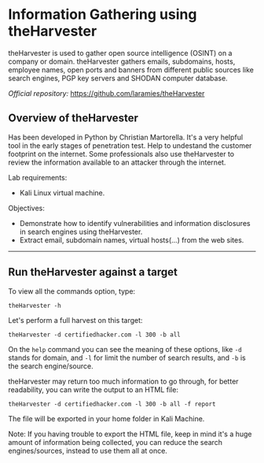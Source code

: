 # Information Gathering using theHarvester
theHarvester is used to gather open source intelligence (OSINT) on a company or domain. theHarvester gathers emails, subdomains, hosts, employee names, open ports and banners from different public sources like search engines, PGP key servers and SHODAN computer database.


_Official repository:_ https://github.com/laramies/theHarvester

## Overview of theHarvester
Has been developed in Python by Christian Martorella. It's a very helpful tool in the early stages of penetration test. Help to undestand the customer footprint on the internet. Some professionals also use theHarvester to review the information available to an attacker through the internet.

Lab requirements:
* Kali Linux virtual machine.

Objectives:
* Demonstrate how to identify vulnerabilities and information disclosures in search engines using theHarvester.
* Extract email, subdomain names, virtual hosts(...) from the web sites.
***

## Run theHarvester against a target
To view all the commands option, type:

`theHarvester -h`

Let's perform a full harvest on this target:

`theHarvester -d certifiedhacker.com -l 300 -b all`

On the `help` command you can see the meaning of these options, like `-d` stands for domain, and `-l` for limit the number of search results, and `-b` is the search engine/source.

theHarvester may return too much information to go through, for better readability, you can write the output to an HTML file:

`theHarvester -d certifiedhacker.com -l 300 -b all -f report`

The file will be exported in your home folder in Kali Machine.

Note: If you having trouble to export the HTML file, keep in mind it's a huge amount of information being collected, you can reduce the search engines/sources, instead to use them all at once.

